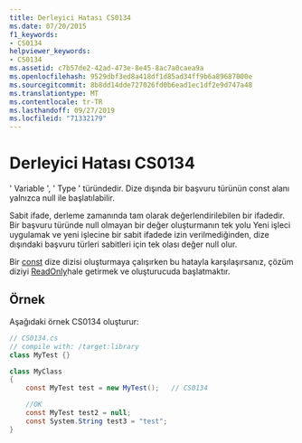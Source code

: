 ```yaml
---
title: Derleyici Hatası CS0134
ms.date: 07/20/2015
f1_keywords:
- CS0134
helpviewer_keywords:
- CS0134
ms.assetid: c7b57de2-42ad-473e-8e45-8ac7a0caea9a
ms.openlocfilehash: 9529dbf3ed8a418df1d85ad34ff9b6a89687000e
ms.sourcegitcommit: 8b8dd14dde727026fd0b6ead1ec1df2e9d747a48
ms.translationtype: MT
ms.contentlocale: tr-TR
ms.lasthandoff: 09/27/2019
ms.locfileid: "71332179"
---
```

# <a name="compiler-error-cs0134"></a>Derleyici Hatası CS0134

' Variable ', ' Type ' türündedir. Dize dışında bir başvuru türünün const alanı yalnızca null ile başlatılabilir.

 Sabit ifade, derleme zamanında tam olarak değerlendirilebilen bir ifadedir. Bir başvuru türünde null olmayan bir değer oluşturmanın tek yolu Yeni işleci uygulamak ve yeni işlecine bir sabit ifadede izin verilmediğinden, dize dışındaki başvuru türleri sabitleri için tek olası değer null olur.

 Bir [const](../keywords/const.md) dize dizisi oluşturmaya çalışırken bu hatayla karşılaşırsanız, çözüm diziyi [ReadOnly](../keywords/readonly.md)hale getirmek ve oluşturucuda başlatmaktır.

## <a name="example"></a>Örnek

 Aşağıdaki örnek CS0134 oluşturur:

```csharp
// CS0134.cs
// compile with: /target:library
class MyTest {}

class MyClass
{
    const MyTest test = new MyTest();   // CS0134

    //OK
    const MyTest test2 = null;
    const System.String test3 = "test";
}
```
